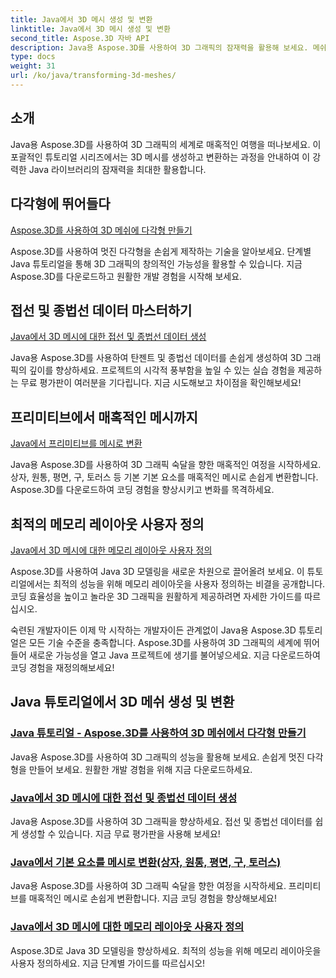 ```yaml
---
title: Java에서 3D 메시 생성 및 변환
linktitle: Java에서 3D 메시 생성 및 변환
second_title: Aspose.3D 자바 API
description: Java용 Aspose.3D를 사용하여 3D 그래픽의 잠재력을 활용해 보세요. 메쉬를 손쉽게 생성, 변환 및 최적화할 수 있습니다. 튜토리얼을 통해 코딩 경험을 향상해보세요.
type: docs
weight: 31
url: /ko/java/transforming-3d-meshes/
---
```


## 소개

Java용 Aspose.3D를 사용하여 3D 그래픽의 세계로 매혹적인 여행을 떠나보세요. 이 포괄적인 튜토리얼 시리즈에서는 3D 메시를 생성하고 변환하는 과정을 안내하여 이 강력한 Java 라이브러리의 잠재력을 최대한 활용합니다.

## 다각형에 뛰어들다 
[Aspose.3D를 사용하여 3D 메쉬에 다각형 만들기](./create-polygons-in-meshes/)

Aspose.3D를 사용하여 멋진 다각형을 손쉽게 제작하는 기술을 알아보세요. 단계별 Java 튜토리얼을 통해 3D 그래픽의 창의적인 가능성을 활용할 수 있습니다. 지금 Aspose.3D를 다운로드하고 원활한 개발 경험을 시작해 보세요.

## 접선 및 종법선 데이터 마스터하기
[Java에서 3D 메시에 대한 접선 및 종법선 데이터 생성](./generate-tangent-binormal-data/)

Java용 Aspose.3D를 사용하여 탄젠트 및 종법선 데이터를 손쉽게 생성하여 3D 그래픽의 깊이를 향상하세요. 프로젝트의 시각적 풍부함을 높일 수 있는 실습 경험을 제공하는 무료 평가판이 여러분을 기다립니다. 지금 시도해보고 차이점을 확인해보세요!

## 프리미티브에서 매혹적인 메시까지 
[Java에서 프리미티브를 메시로 변환](./convert-primitives-to-meshes/)

Java용 Aspose.3D를 사용하여 3D 그래픽 숙달을 향한 매혹적인 여정을 시작하세요. 상자, 원통, 평면, 구, 토러스 등 기본 기본 요소를 매혹적인 메시로 손쉽게 변환합니다. Aspose.3D를 다운로드하여 코딩 경험을 향상시키고 변화를 목격하세요.

## 최적의 메모리 레이아웃 사용자 정의 
[Java에서 3D 메시에 대한 메모리 레이아웃 사용자 정의](./customize-mesh-memory-layout/)

Aspose.3D를 사용하여 Java 3D 모델링을 새로운 차원으로 끌어올려 보세요. 이 튜토리얼에서는 최적의 성능을 위해 메모리 레이아웃을 사용자 정의하는 비결을 공개합니다. 코딩 효율성을 높이고 놀라운 3D 그래픽을 원활하게 제공하려면 자세한 가이드를 따르십시오.

숙련된 개발자이든 이제 막 시작하는 개발자이든 관계없이 Java용 Aspose.3D 튜토리얼은 모든 기술 수준을 충족합니다. Aspose.3D를 사용하여 3D 그래픽의 세계에 뛰어들어 새로운 가능성을 열고 Java 프로젝트에 생기를 불어넣으세요. 지금 다운로드하여 코딩 경험을 재정의해보세요!
## Java 튜토리얼에서 3D 메쉬 생성 및 변환
### [Java 튜토리얼 - Aspose.3D를 사용하여 3D 메쉬에서 다각형 만들기](./create-polygons-in-meshes/)
Java용 Aspose.3D를 사용하여 3D 그래픽의 성능을 활용해 보세요. 손쉽게 멋진 다각형을 만들어 보세요. 원활한 개발 경험을 위해 지금 다운로드하세요.
### [Java에서 3D 메시에 대한 접선 및 종법선 데이터 생성](./generate-tangent-binormal-data/)
Java용 Aspose.3D를 사용하여 3D 그래픽을 향상하세요. 접선 및 종법선 데이터를 쉽게 생성할 수 있습니다. 지금 무료 평가판을 사용해 보세요!
### [Java에서 기본 요소를 메시로 변환(상자, 원통, 평면, 구, 토러스)](./convert-primitives-to-meshes/)
Java용 Aspose.3D를 사용하여 3D 그래픽 숙달을 향한 여정을 시작하세요. 프리미티브를 매혹적인 메시로 손쉽게 변환합니다. 지금 코딩 경험을 향상해보세요!
### [Java에서 3D 메시에 대한 메모리 레이아웃 사용자 정의](./customize-mesh-memory-layout/)
Aspose.3D로 Java 3D 모델링을 향상하세요. 최적의 성능을 위해 메모리 레이아웃을 사용자 정의하세요. 지금 단계별 가이드를 따르십시오!